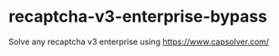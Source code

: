 # recaptcha-v3-enterprise-bypass
Solve any recaptcha v3 enterprise using https://www.capsolver.com/



                                                                           